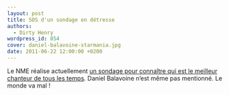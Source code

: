 ```yaml
---
layout: post
title: SOS d'un sondage en détresse
authors:
  - Dirty Henry
wordpress_id: 854
cover: daniel-balavoine-starmania.jpg
date: 2011-06-22 12:00:00 +0200
---
```


Le NME réalise actuellement
[un sondage pour connaître qui est le meilleur chanteur de tous les temps](http://www.nme.com/news/queen/57083).
Daniel Balavoine n’est même pas mentionné. Le monde va mal !
